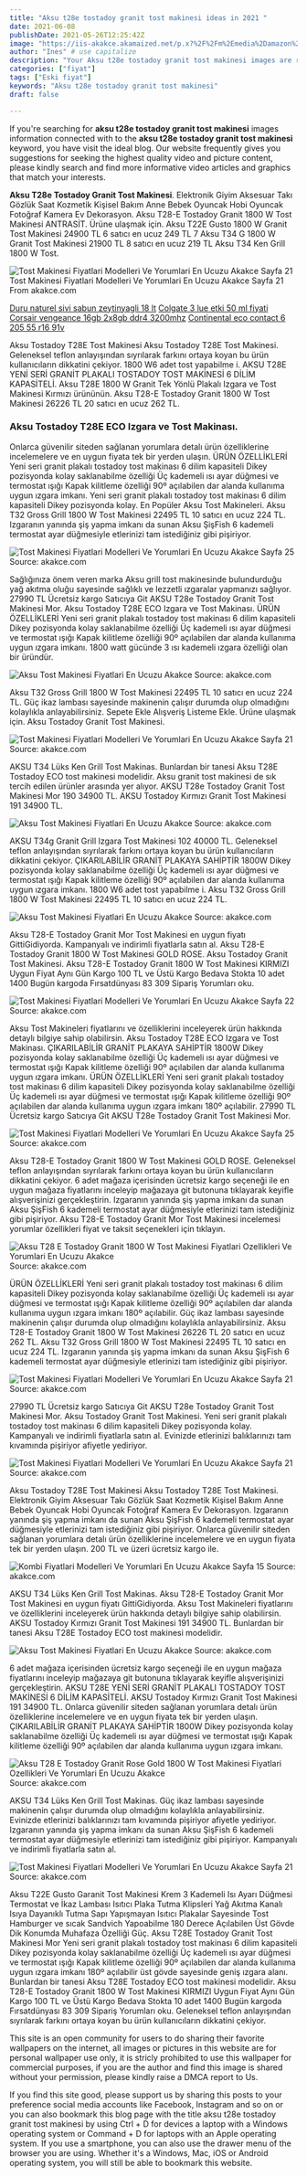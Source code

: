 ```yaml
---
title: "Aksu t28e tostadoy granit tost makinesi ideas in 2021 "
date: 2021-06-08
publishDate: 2021-05-26T12:25:42Z
image: "https://iis-akakce.akamaized.net/p.x?%2F%2Fm%2Emedia%2Damazon%2Ecom%2Fimages%2FI%2F516GeXkuNoL%2E%5FSL500%5F%2Ejpg"
author: "Ines" # use capitalize
description: "Your Aksu t28e tostadoy granit tost makinesi images are ready in this website. Aksu t28e tostadoy granit tost makinesi are a topic that is being searched for and liked by netizens now. You can Find and Download the Aksu t28e tostadoy granit tost makinesi files here. Get all free photos and vectors."
categories: ["fiyat"]
tags: ["Eski fiyat"]
keywords: "Aksu t28e tostadoy granit tost makinesi"
draft: false

---
```


If you're searching for **aksu t28e tostadoy granit tost makinesi** images information connected with to the **aksu t28e tostadoy granit tost makinesi** keyword, you have visit the ideal  blog.  Our website frequently  gives you  suggestions  for seeking  the highest  quality video and picture  content, please kindly search and find more informative video articles and graphics  that match your interests.

**Aksu T28e Tostadoy Granit Tost Makinesi**. Elektronik Giyim Aksesuar Takı Gözlük Saat Kozmetik Kişisel Bakım Anne Bebek Oyuncak Hobi Oyuncak Fotoğraf Kamera Ev Dekorasyon. Aksu T28-E Tostadoy Granit 1800 W Tost Makinesi ANTRASİT. Ürüne ulaşmak için. Aksu T22E Gusto 1800 W Granit Tost Makinesi 24900 TL 6 satıcı en ucuz 249 TL 7 Aksu T34 G 1800 W Granit Tost Makinesi 21900 TL 8 satıcı en ucuz 219 TL Aksu T34 Ken Grill 1800 W Tost.

![Tost Makinesi Fiyatlari Modelleri Ve Yorumlari En Ucuzu Akakce Sayfa 21](https://iis-akakce.akamaized.net/p.x?%2F%2Fn11scdn%2Eakamaized%2Enet%2Fa1%2F1024%2Felektronik%2Ftost%2Dmakinesi%2Ftugra%2D1200%2Dw%2D2li%2Ddurum%2Dtost%2Dmakinesi%5F%5F0671216264868885%2Ejpg "Tost Makinesi Fiyatlari Modelleri Ve Yorumlari En Ucuzu Akakce Sayfa 21")
Tost Makinesi Fiyatlari Modelleri Ve Yorumlari En Ucuzu Akakce Sayfa 21 From akakce.com

[Duru naturel sivi sabun zeytinyagli 18 lt](/duru-naturel-sivi-sabun-zeytinyagli-18-lt/)
[Colgate 3 lue etki 50 ml fiyati](/colgate-3-lue-etki-50-ml-fiyati/)
[Corsair vengeance 16gb 2x8gb ddr4 3200mhz](/corsair-vengeance-16gb-2x8gb-ddr4-3200mhz/)
[Continental eco contact 6 205 55 r16 91v](/continental-eco-contact-6-205-55-r16-91v/)

Aksu Tostadoy T28E Tost Makinesi Aksu Tostadoy T28E Tost Makinesi. Geleneksel teflon anlayışından sıyrılarak farkını ortaya koyan bu ürün kullanıcıların dikkatini çekiyor. 1800 W6 adet tost yapabilme i. AKSU T28E YENİ SERİ GRANİT PLAKALI TOSTADOY TOST MAKİNESİ 6 DİLİM KAPASİTELİ. Aksu T28E 1800 W Granit Tek Yönlü Plakalı Izgara ve Tost Makinesi Kırmızı ürününün. Aksu T28-E Tostadoy Granit 1800 W Tost Makinesi 26226 TL 20 satıcı en ucuz 262 TL.

### Aksu Tostadoy T28E ECO Izgara ve Tost Makinası.

Onlarca güvenilir siteden sağlanan yorumlara detalı ürün özelliklerine incelemelere ve en uygun fiyata tek bir yerden ulaşın. ÜRÜN ÖZELLİKLERİ Yeni seri granit plakalı tostadoy tost makinası 6 dilim kapasiteli Dikey pozisyonda kolay saklanabilme özelliği Üç kademeli ısı ayar düğmesi ve termostat ışığı Kapak kilitleme özelliği 90º açılabilen dar alanda kullanıma uygun ızgara imkanı. Yeni seri granit plakalı tostadoy tost makinası 6 dilim kapasiteli Dikey pozisyonda kolay. En Popüler Aksu Tost Makineleri. Aksu T32 Gross Grill 1800 W Tost Makinesi 22495 TL 10 satıcı en ucuz 224 TL. Izgaranın yanında şiş yapma imkanı da sunan Aksu ŞişFish 6 kademeli termostat ayar düğmesiyle etlerinizi tam istediğiniz gibi pişiriyor.


![Tost Makinesi Fiyatlari Modelleri Ve Yorumlari En Ucuzu Akakce Sayfa 25](https://iis-akakce.akamaized.net/p.x?%2F%2Fmcdn01%2Egittigidiyor%2Enet%2F67554%2F675540578%5F0%2Ejpg "Tost Makinesi Fiyatlari Modelleri Ve Yorumlari En Ucuzu Akakce Sayfa 25")
Source: akakce.com

Sağlığınıza önem veren marka Aksu grill tost makinesinde bulundurduğu yağ akıtma oluğu sayesinde sağlıklı ve lezzetli ızgaralar yapmanızı sağlıyor. 27990 TL Ücretsiz kargo Satıcıya Git AKSU T28e Tostadoy Granit Tost Makinesi Mor. Aksu Tostadoy T28E ECO Izgara ve Tost Makinası. ÜRÜN ÖZELLİKLERİ Yeni seri granit plakalı tostadoy tost makinası 6 dilim kapasiteli Dikey pozisyonda kolay saklanabilme özelliği Üç kademeli ısı ayar düğmesi ve termostat ışığı Kapak kilitleme özelliği 90º açılabilen dar alanda kullanıma uygun ızgara imkanı. 1800 watt gücünde 3 ısı kademeli ızgara özelliği olan bir üründür.

![Aksu Tost Makinesi Fiyatlari En Ucuzu Akakce](https://cdn.akakce.com/aksu/aksu-t22e-gusto-1800-w-granit-x.jpg "Aksu Tost Makinesi Fiyatlari En Ucuzu Akakce")
Source: akakce.com

Aksu T32 Gross Grill 1800 W Tost Makinesi 22495 TL 10 satıcı en ucuz 224 TL. Güç ikaz lambası sayesinde makinenin çalışır durumda olup olmadığını kolaylıkla anlayabilirsiniz. Sepete Ekle Alışveriş Listeme Ekle. Ürüne ulaşmak için. Aksu Tostadoy Granit Tost Makinesi.

![Tost Makinesi Fiyatlari Modelleri Ve Yorumlari En Ucuzu Akakce Sayfa 21](https://iis-akakce.akamaized.net/p.x?http%3A%2F%2Fwww%2Eekofan%2Ecom%2Etr%2Fmagaza%2Fwp%2Dcontent%2Fuploads%2F2021%2F02%2Funox%2Dxp%2D020%2Dpr%2Dspidocook%2Dseramik%2Dcam%2Dnervurlu%2Dyuzey%2Delektrikli%2Dikili%2Dizgara%2Dtost%2Dmakineleri%5FEkofan%2Dtinified%2D480x480%2Ejpg "Tost Makinesi Fiyatlari Modelleri Ve Yorumlari En Ucuzu Akakce Sayfa 21")
Source: akakce.com

AKSU T34 Lüks Ken Grill Tost Makinas. Bunlardan bir tanesi Aksu T28E Tostadoy ECO tost makinesi modelidir. Aksu granit tost makinesi de sık tercih edilen ürünler arasında yer alıyor. AKSU T28e Tostadoy Granit Tost Makinesi Mor 190 34900 TL. AKSU Tostadoy Kırmızı Granit Tost Makinesi 191 34900 TL.

![Aksu Tost Makinesi Fiyatlari En Ucuzu Akakce](https://cdn.akakce.com/aksu/aksu-t34-g-1800-w-granit-x.jpg "Aksu Tost Makinesi Fiyatlari En Ucuzu Akakce")
Source: akakce.com

AKSU T34g Granit Grill Izgara Tost Makinesi 102 40000 TL. Geleneksel teflon anlayışından sıyrılarak farkını ortaya koyan bu ürün kullanıcıların dikkatini çekiyor. ÇIKARILABİLİR GRANİT PLAKAYA SAHİPTİR 1800W Dikey pozisyonda kolay saklanabilme özelliği Üç kademeli ısı ayar düğmesi ve termostat ışığı Kapak kilitleme özelliği 90º açılabilen dar alanda kullanıma uygun ızgara imkanı. 1800 W6 adet tost yapabilme i. Aksu T32 Gross Grill 1800 W Tost Makinesi 22495 TL 10 satıcı en ucuz 224 TL.

![Aksu Tost Makinesi Fiyatlari En Ucuzu Akakce](https://cdn.akakce.com/aksu/aksu-t32-gross-grill-1800-w-x.jpg "Aksu Tost Makinesi Fiyatlari En Ucuzu Akakce")
Source: akakce.com

Aksu T28-E Tostadoy Granit Mor Tost Makinesi en uygun fiyatı GittiGidiyorda. Kampanyalı ve indirimli fiyatlarla satın al. Aksu T28-E Tostadoy Granit 1800 W Tost Makinesi GOLD ROSE. Aksu Tostadoy Granit Tost Makinesi. Aksu T28-E Tostadoy Granit 1800 W Tost Makinesi KIRMIZI Uygun Fiyat Aynı Gün Kargo 100 TL ve Üstü Kargo Bedava Stokta 10 adet 1400 Bugün kargoda Fırsatdünyası 83 309 Sipariş Yorumları oku.

![Tost Makinesi Fiyatlari Modelleri Ve Yorumlari En Ucuzu Akakce Sayfa 22](https://iis-akakce.akamaized.net/p.x?%2F%2Fn11scdn%2Eakamaized%2Enet%2Fa1%2F1024%2Felektronik%2Ftost%2Dmakinesi%2Frinnova%2Drn101b%2D2250%2Dw%2Dendustriyel%2Dtost%2Dmakinesi%5F%5F0320262810353708%2Ejpg "Tost Makinesi Fiyatlari Modelleri Ve Yorumlari En Ucuzu Akakce Sayfa 22")
Source: akakce.com

Aksu Tost Makineleri fiyatlarını ve özelliklerini inceleyerek ürün hakkında detaylı bilgiye sahip olabilirsin. Aksu Tostadoy T28E ECO Izgara ve Tost Makinası. ÇIKARILABİLİR GRANİT PLAKAYA SAHİPTİR 1800W Dikey pozisyonda kolay saklanabilme özelliği Üç kademeli ısı ayar düğmesi ve termostat ışığı Kapak kilitleme özelliği 90º açılabilen dar alanda kullanıma uygun ızgara imkanı. ÜRÜN ÖZELLİKLERİ Yeni seri granit plakalı tostadoy tost makinası 6 dilim kapasiteli Dikey pozisyonda kolay saklanabilme özelliği Üç kademeli ısı ayar düğmesi ve termostat ışığı Kapak kilitleme özelliği 90º açılabilen dar alanda kullanıma uygun ızgara imkanı 180º açılabilir. 27990 TL Ücretsiz kargo Satıcıya Git AKSU T28e Tostadoy Granit Tost Makinesi Mor.

![Tost Makinesi Fiyatlari Modelleri Ve Yorumlari En Ucuzu Akakce Sayfa 25](https://iis-akakce.akamaized.net/p.x?%2F%2Fmcdn01%2Egittigidiyor%2Enet%2F58957%2F589575542%5F0%2Ejpg "Tost Makinesi Fiyatlari Modelleri Ve Yorumlari En Ucuzu Akakce Sayfa 25")
Source: akakce.com

Aksu T28-E Tostadoy Granit 1800 W Tost Makinesi GOLD ROSE. Geleneksel teflon anlayışından sıyrılarak farkını ortaya koyan bu ürün kullanıcıların dikkatini çekiyor. 6 adet mağaza içerisinden ücretsiz kargo seçeneği ile en uygun mağaza fiyatlarını inceleyip mağazaya git butonuna tıklayarak keyifle alışverişinizi gerçekleştirin. Izgaranın yanında şiş yapma imkanı da sunan Aksu ŞişFish 6 kademeli termostat ayar düğmesiyle etlerinizi tam istediğiniz gibi pişiriyor. Aksu T28-E Tostadoy Granit Mor Tost Makinesi incelemesi yorumlar özellikleri fiyat ve taksit seçenekleri için tıklayın.

![Aksu T28 E Tostadoy Granit 1800 W Tost Makinesi Fiyatlari Ozellikleri Ve Yorumlari En Ucuzu Akakce](https://cdn.akakce.com/aksu/aksu-t28-e-tostadoy-granit-1800-w-z.jpg "Aksu T28 E Tostadoy Granit 1800 W Tost Makinesi Fiyatlari Ozellikleri Ve Yorumlari En Ucuzu Akakce")
Source: akakce.com

ÜRÜN ÖZELLİKLERİ Yeni seri granit plakalı tostadoy tost makinası 6 dilim kapasiteli Dikey pozisyonda kolay saklanabilme özelliği Üç kademeli ısı ayar düğmesi ve termostat ışığı Kapak kilitleme özelliği 90º açılabilen dar alanda kullanıma uygun ızgara imkanı 180º açılabilir. Güç ikaz lambası sayesinde makinenin çalışır durumda olup olmadığını kolaylıkla anlayabilirsiniz. Aksu T28-E Tostadoy Granit 1800 W Tost Makinesi 26226 TL 20 satıcı en ucuz 262 TL. Aksu T32 Gross Grill 1800 W Tost Makinesi 22495 TL 10 satıcı en ucuz 224 TL. Izgaranın yanında şiş yapma imkanı da sunan Aksu ŞişFish 6 kademeli termostat ayar düğmesiyle etlerinizi tam istediğiniz gibi pişiriyor.

![Tost Makinesi Fiyatlari Modelleri Ve Yorumlari En Ucuzu Akakce Sayfa 21](https://iis-akakce.akamaized.net/p.x?%2F%2Fn11scdn%2Eakamaized%2Enet%2Fa1%2F1024%2Felektronik%2Ftost%2Dmakinesi%2Ftugra%2D1200%2Dw%2D2li%2Ddurum%2Dtost%2Dmakinesi%5F%5F0671216264868885%2Ejpg "Tost Makinesi Fiyatlari Modelleri Ve Yorumlari En Ucuzu Akakce Sayfa 21")
Source: akakce.com

27990 TL Ücretsiz kargo Satıcıya Git AKSU T28e Tostadoy Granit Tost Makinesi Mor. Aksu Tostadoy Granit Tost Makinesi. Yeni seri granit plakalı tostadoy tost makinası 6 dilim kapasiteli Dikey pozisyonda kolay. Kampanyalı ve indirimli fiyatlarla satın al. Evinizde etlerinizi balıklarınızı tam kıvamında pişiriyor afiyetle yediriyor.

![Tost Makinesi Fiyatlari Modelleri Ve Yorumlari En Ucuzu Akakce Sayfa 21](https://iis-akakce.akamaized.net/p.x?%2F%2Fproductimages%2Ehepsiburada%2Enet%2Fs%2F60%2F600%2F110000001403464%2Ejpg "Tost Makinesi Fiyatlari Modelleri Ve Yorumlari En Ucuzu Akakce Sayfa 21")
Source: akakce.com

Aksu Tostadoy T28E Tost Makinesi Aksu Tostadoy T28E Tost Makinesi. Elektronik Giyim Aksesuar Takı Gözlük Saat Kozmetik Kişisel Bakım Anne Bebek Oyuncak Hobi Oyuncak Fotoğraf Kamera Ev Dekorasyon. Izgaranın yanında şiş yapma imkanı da sunan Aksu ŞişFish 6 kademeli termostat ayar düğmesiyle etlerinizi tam istediğiniz gibi pişiriyor. Onlarca güvenilir siteden sağlanan yorumlara detalı ürün özelliklerine incelemelere ve en uygun fiyata tek bir yerden ulaşın. 200 TL ve üzeri ücretsiz kargo ile.

![Kombi Fiyatlari Modelleri Ve Yorumlari En Ucuzu Akakce Sayfa 15](https://cdn.akakce.com/ariston/ariston-cares-premium-24-kw-hermetik-l.jpg "Kombi Fiyatlari Modelleri Ve Yorumlari En Ucuzu Akakce Sayfa 15")
Source: akakce.com

AKSU T34 Lüks Ken Grill Tost Makinas. Aksu T28-E Tostadoy Granit Mor Tost Makinesi en uygun fiyatı GittiGidiyorda. Aksu Tost Makineleri fiyatlarını ve özelliklerini inceleyerek ürün hakkında detaylı bilgiye sahip olabilirsin. AKSU Tostadoy Kırmızı Granit Tost Makinesi 191 34900 TL. Bunlardan bir tanesi Aksu T28E Tostadoy ECO tost makinesi modelidir.

![Aksu Tost Makinesi Fiyatlari En Ucuzu Akakce](https://cdn.akakce.com/aksu/aksu-t34-ken-grill-1800-w-x.jpg "Aksu Tost Makinesi Fiyatlari En Ucuzu Akakce")
Source: akakce.com

6 adet mağaza içerisinden ücretsiz kargo seçeneği ile en uygun mağaza fiyatlarını inceleyip mağazaya git butonuna tıklayarak keyifle alışverişinizi gerçekleştirin. AKSU T28E YENİ SERİ GRANİT PLAKALI TOSTADOY TOST MAKİNESİ 6 DİLİM KAPASİTELİ. AKSU Tostadoy Kırmızı Granit Tost Makinesi 191 34900 TL. Onlarca güvenilir siteden sağlanan yorumlara detalı ürün özelliklerine incelemelere ve en uygun fiyata tek bir yerden ulaşın. ÇIKARILABİLİR GRANİT PLAKAYA SAHİPTİR 1800W Dikey pozisyonda kolay saklanabilme özelliği Üç kademeli ısı ayar düğmesi ve termostat ışığı Kapak kilitleme özelliği 90º açılabilen dar alanda kullanıma uygun ızgara imkanı.

![Aksu T28 E Tostadoy Granit Rose Gold 1800 W Tost Makinesi Fiyatlari Ozellikleri Ve Yorumlari En Ucuzu Akakce](https://cdn.akakce.com/aksu/aksu-t28-e-tostadoy-granit-rose-gold-1800-w-z.jpg "Aksu T28 E Tostadoy Granit Rose Gold 1800 W Tost Makinesi Fiyatlari Ozellikleri Ve Yorumlari En Ucuzu Akakce")
Source: akakce.com

AKSU T34 Lüks Ken Grill Tost Makinas. Güç ikaz lambası sayesinde makinenin çalışır durumda olup olmadığını kolaylıkla anlayabilirsiniz. Evinizde etlerinizi balıklarınızı tam kıvamında pişiriyor afiyetle yediriyor. Izgaranın yanında şiş yapma imkanı da sunan Aksu ŞişFish 6 kademeli termostat ayar düğmesiyle etlerinizi tam istediğiniz gibi pişiriyor. Kampanyalı ve indirimli fiyatlarla satın al.

![Tost Makinesi Fiyatlari Modelleri Ve Yorumlari En Ucuzu Akakce Sayfa 21](https://iis-akakce.akamaized.net/p.x?%2F%2Fm%2Emedia%2Damazon%2Ecom%2Fimages%2FI%2F516GeXkuNoL%2E%5FSL500%5F%2Ejpg "Tost Makinesi Fiyatlari Modelleri Ve Yorumlari En Ucuzu Akakce Sayfa 21")
Source: akakce.com

Aksu T22E Gusto Garanit Tost Makinesi Krem 3 Kademeli Isı Ayarı Düğmesi Termostat ve İkaz Lambası Isıtıcı Plaka Tutma Klipsleri Yağ Akıtma Kanalı Isıya Dayanıklı Tutma Sapı Yapışmayan Isıtıcı Plakalar Sayesinde Tost Hamburger ve sıcak Sandvich Yapoabilme 180 Derece Açılabilen Üst Gövde Dik Konumda Muhafaza Özelliği Güç. Aksu T28E Tostadoy Granit Tost Makinesi Mor Yeni seri granit plakalı tostadoy tost makinası 6 dilim kapasiteli Dikey pozisyonda kolay saklanabilme özelliği Üç kademeli ısı ayar düğmesi ve termostat ışığı Kapak kilitleme özelliği 90º açılabilen dar alanda kullanıma uygun ızgara imkanı 180º açılabilir üst gövde sayesinde geniş ızgara alanı. Bunlardan bir tanesi Aksu T28E Tostadoy ECO tost makinesi modelidir. Aksu T28-E Tostadoy Granit 1800 W Tost Makinesi KIRMIZI Uygun Fiyat Aynı Gün Kargo 100 TL ve Üstü Kargo Bedava Stokta 10 adet 1400 Bugün kargoda Fırsatdünyası 83 309 Sipariş Yorumları oku. Geleneksel teflon anlayışından sıyrılarak farkını ortaya koyan bu ürün kullanıcıların dikkatini çekiyor.

This site is an open community for users to do sharing their favorite wallpapers on the internet, all images or pictures in this website are for personal wallpaper use only, it is stricly prohibited to use this wallpaper for commercial purposes, if you are the author and find this image is shared without your permission, please kindly raise a DMCA report to Us.

If you find this site good, please support us by sharing this posts to your preference social media accounts like Facebook, Instagram and so on or you can also bookmark this blog page with the title aksu t28e tostadoy granit tost makinesi by using Ctrl + D for devices a laptop with a Windows operating system or Command + D for laptops with an Apple operating system. If you use a smartphone, you can also use the drawer menu of the browser you are using. Whether it's a Windows, Mac, iOS or Android operating system, you will still be able to bookmark this website.
